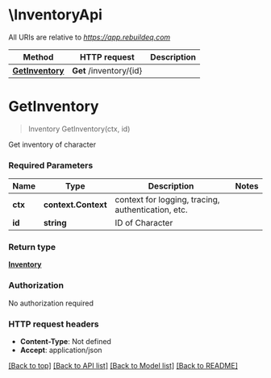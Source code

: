 # \InventoryApi

All URIs are relative to *https://app.rebuildeq.com*

Method | HTTP request | Description
------------- | ------------- | -------------
[**GetInventory**](InventoryApi.md#GetInventory) | **Get** /inventory/{id} | 


# **GetInventory**
> Inventory GetInventory(ctx, id)


Get inventory of character

### Required Parameters

Name | Type | Description  | Notes
------------- | ------------- | ------------- | -------------
 **ctx** | **context.Context** | context for logging, tracing, authentication, etc.
  **id** | **string**| ID of Character | 

### Return type

[**Inventory**](Inventory.md)

### Authorization

No authorization required

### HTTP request headers

 - **Content-Type**: Not defined
 - **Accept**: application/json

[[Back to top]](#) [[Back to API list]](../README.md#documentation-for-api-endpoints) [[Back to Model list]](../README.md#documentation-for-models) [[Back to README]](../README.md)

